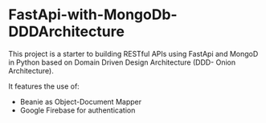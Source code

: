 # FastApi-with-MongoDb-DDDArchitecture
This project is a starter to building RESTful APIs using FastApi and MongoD in Python based on Domain Driven Design Architecture (DDD- Onion Architecture).

It features the use of:
- Beanie as Object-Document Mapper 
- Google Firebase for authentication


